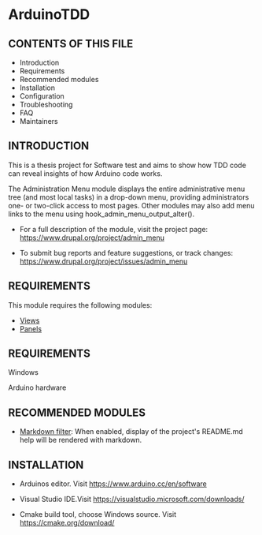 
# ArduinoTDD
CONTENTS OF THIS FILE
---------------------

 * Introduction
 * Requirements
 * Recommended modules
 * Installation
 * Configuration
 * Troubleshooting
 * FAQ
 * Maintainers

INTRODUCTION
------------

This is a thesis project for Software test and aims to show how 
TDD code can reveal insights of how Arduino code works.

The Administration Menu module displays the entire administrative menu tree
(and most local tasks) in a drop-down menu, providing administrators one- or
two-click access to most pages.  Other modules may also add menu links to the
menu using hook_admin_menu_output_alter().

 * For a full description of the module, visit the project page:
   https://www.drupal.org/project/admin_menu

 * To submit bug reports and feature suggestions, or track changes:
   https://www.drupal.org/project/issues/admin_menu

 REQUIREMENTS
------------

This module requires the following modules:

 * [Views](https://www.drupal.org/project/views)
 * [Panels](https://www.drupal.org/project/panels)

REQUIREMENTS
------------

Windows

Arduino hardware

RECOMMENDED MODULES
-------------------

 * [Markdown filter](https://www.drupal.org/project/markdown):
   When enabled, display of the project's README.md help will be rendered
   with markdown.

INSTALLATION
------------

 * Arduinos editor. Visit
   https://www.arduino.cc/en/software 

 * Visual Studio IDE.Visit https://visualstudio.microsoft.com/downloads/
 * Cmake build tool, choose Windows source. Visit https://cmake.org/download/
